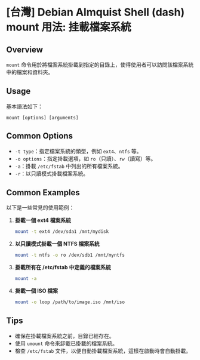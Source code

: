 # [台灣] Debian Almquist Shell (dash) mount 用法: 挂載檔案系統

## Overview
`mount` 命令用於將檔案系統掛載到指定的目錄上，使得使用者可以訪問該檔案系統中的檔案和資料夾。

## Usage
基本語法如下：
```
mount [options] [arguments]
```

## Common Options
- `-t type`：指定檔案系統的類型，例如 `ext4`、`ntfs` 等。
- `-o options`：指定掛載選項，如 `ro`（只讀）、`rw`（讀寫）等。
- `-a`：掛載 `/etc/fstab` 中列出的所有檔案系統。
- `-r`：以只讀模式掛載檔案系統。

## Common Examples
以下是一些常見的使用範例：

1. **掛載一個 ext4 檔案系統**
   ```sh
   mount -t ext4 /dev/sda1 /mnt/mydisk
   ```

2. **以只讀模式掛載一個 NTFS 檔案系統**
   ```sh
   mount -t ntfs -o ro /dev/sdb1 /mnt/myntfs
   ```

3. **掛載所有在 /etc/fstab 中定義的檔案系統**
   ```sh
   mount -a
   ```

4. **掛載一個 ISO 檔案**
   ```sh
   mount -o loop /path/to/image.iso /mnt/iso
   ```

## Tips
- 確保在掛載檔案系統之前，目錄已經存在。
- 使用 `umount` 命令來卸載已掛載的檔案系統。
- 檢查 `/etc/fstab` 文件，以便自動掛載檔案系統，這樣在啟動時會自動掛載。